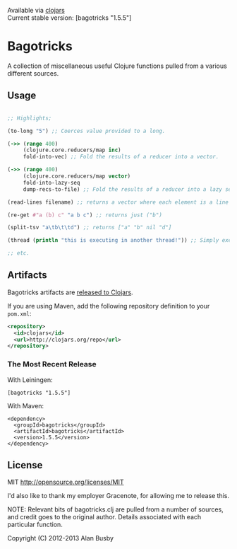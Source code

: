 Available via [clojars](http://clojars.org/search?q=bagotricks)   
Current stable version: [bagotricks "1.5.5"]


# Bagotricks

A collection of miscellaneous useful Clojure functions pulled from a various different sources. 


## Usage
```clojure

;; Highlights;

(to-long "5") ;; Coerces value provided to a long.

(->> (range 400)
     (clojure.core.reducers/map inc)
     fold-into-vec) ;; Fold the results of a reducer into a vector. 

(->> (range 400)
     (clojure.core.reducers/map vector)
     fold-into-lazy-seq
     dump-recs-to-file) ;; Fold the results of a reducer into a lazy sequence, and write to file (order not maintained).

(read-lines filename) ;; returns a vector where each element is a line in the file.

(re-get #"a (b) c" "a b c") ;; returns just ("b")

(split-tsv "a\tb\t\td") ;; returns ["a" "b" nil "d"]

(thread (println "this is executing in another thread!")) ;; Simply execute code in another thread (good for side effects).

;; etc.
```


## Artifacts

Bagotricks artifacts are [released to Clojars](https://clojars.org/bagotricks).

If you are using Maven, add the following repository definition to your `pom.xml`:

``` xml
<repository>
  <id>clojars</id>
  <url>http://clojars.org/repo</url>
</repository>
```

### The Most Recent Release

With Leiningen:

    [bagotricks "1.5.5"]


With Maven:

    <dependency>
      <groupId>bagotricks</groupId>
      <artifactId>bagotricks</artifactId>
      <version>1.5.5</version>
    </dependency>


## License

MIT
http://opensource.org/licenses/MIT

I'd also like to thank my employer Gracenote, for allowing me to release this.

NOTE: Relevant bits of bagotricks.clj are pulled from a number of sources, and credit goes to the original author. Details associated with each particular function.

Copyright (C) 2012-2013 Alan Busby

